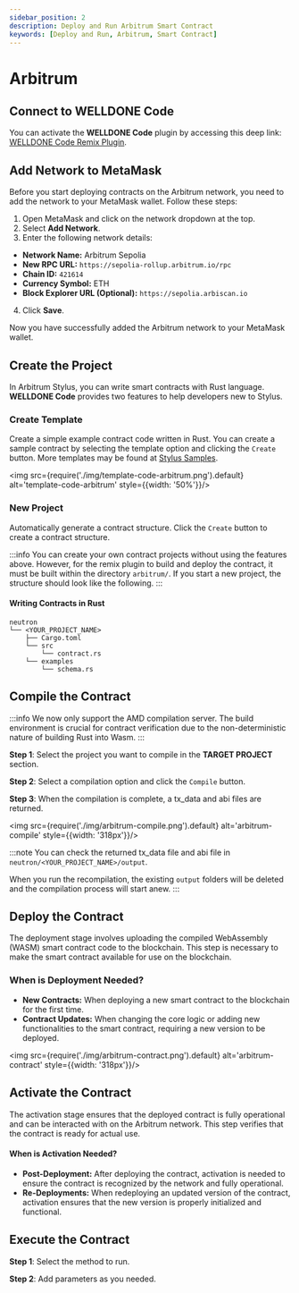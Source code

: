 ```yaml
---
sidebar_position: 2
description: Deploy and Run Arbitrum Smart Contract
keywords: [Deploy and Run, Arbitrum, Smart Contract]
---
```


# Arbitrum

## Connect to WELLDONE Code

You can activate the **WELLDONE Code** plugin by accessing this deep link: [WELLDONE Code Remix Plugin](https://remix.ethereum.org/?#activate=wds-code-remix).

## Add Network to MetaMask

Before you start deploying contracts on the Arbitrum network, you need to add the network to your MetaMask wallet. Follow these steps:

1. Open MetaMask and click on the network dropdown at the top.
2. Select **Add Network**.
3. Enter the following network details:
- **Network Name:** Arbitrum Sepolia
- **New RPC URL:** `https://sepolia-rollup.arbitrum.io/rpc`
- **Chain ID:** `421614`
- **Currency Symbol:** ETH
- **Block Explorer URL (Optional):** `https://sepolia.arbiscan.io`

4. Click **Save**.

Now you have successfully added the Arbitrum network to your MetaMask wallet.

## Create the Project

In Arbitrum Stylus, you can write smart contracts with Rust language. **WELLDONE Code** provides two features to help developers new to Stylus.

### Create Template

Create a simple example contract code written in Rust. You can create a sample contract by selecting the template option and clicking the `Create` button. More templates may be found at [Stylus Samples](https://github.com/OffchainLabs/stylus-workshop-rust-solidity).

<img src={require('./img/template-code-arbitrum.png').default} alt='template-code-arbitrum' style={{width: '50%'}}/>

### New Project

Automatically generate a contract structure. Click the `Create` button to create a contract structure.

:::info
You can create your own contract projects without using the features above. However, for the remix plugin to build and deploy the contract, it must be built within the directory `arbitrum/`. If you start a new project, the structure should look like the following.
:::

#### Writing Contracts in Rust
  ```
  neutron
  └── <YOUR_PROJECT_NAME>
      ├── Cargo.toml
      └── src
          └── contract.rs
      └── examples
          └── schema.rs    
  ```

## Compile the Contract

:::info
We now only support the AMD compilation server. The build environment is crucial for contract verification due to the non-deterministic nature of building Rust into Wasm.
:::

**Step 1**: Select the project you want to compile in the **TARGET PROJECT** section.

**Step 2**: Select a compilation option and click the `Compile` button.

**Step 3**: When the compilation is complete, a tx_data and abi files are returned.

<img src={require('./img/arbitrum-compile.png').default} alt='arbitrum-compile' style={{width: '318px'}}/>


:::note
You can check the returned tx_data file and abi file in `neutron/<YOUR_PROJECT_NAME>/output`.

When you run the recompilation, the existing `output` folders will be deleted and the compilation process will start anew.
:::

## Deploy the Contract
The deployment stage involves uploading the compiled WebAssembly (WASM) smart contract code to the blockchain. This step is necessary to make the smart contract available for use on the blockchain.

### When is Deployment Needed?
- **New Contracts:** When deploying a new smart contract to the blockchain for the first time.
- **Contract Updates:** When changing the core logic or adding new functionalities to the smart contract, requiring a new version to be deployed.

<img src={require('./img/arbitrum-contract.png').default} alt='arbitrum-contract' style={{width: '318px'}}/>

## Activate the Contract
The activation stage ensures that the deployed contract is fully operational and can be interacted with on the Arbitrum network. This step verifies that the contract is ready for actual use.

#### When is Activation Needed?
- **Post-Deployment:** After deploying the contract, activation is needed to ensure the contract is recognized by the network and fully operational.
- **Re-Deployments:** When redeploying an updated version of the contract, activation ensures that the new version is properly initialized and functional.

## Execute the Contract

**Step 1**: Select the method to run.

**Step 2**: Add parameters as you needed.